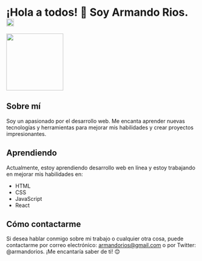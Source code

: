 # ¡Hola a todos! 👋 Soy Armando Rios. <img src="https://cdn.discordapp.com/icons/813385646025474068/1a0e771c1e75b0b86062e79af4c2e5f1.jpg" width=20>

<img src="https://probot.media/AtP5iUW8Xg.png" width=150>

## Sobre mí
Soy un apasionado por el desarrollo web. Me encanta aprender nuevas tecnologías y herramientas para mejorar mis habilidades y crear proyectos impresionantes.

## Aprendiendo
Actualmente, estoy aprendiendo desarrollo web en línea y estoy trabajando en mejorar mis habilidades en:

- HTML
- CSS
- JavaScript
- React

## Cómo contactarme
Si desea hablar conmigo sobre mi trabajo o cualquier otra cosa, puede contactarme por correo electrónico: armandorios@gmail.com o por Twitter: @armandorios. ¡Me encantaría saber de ti! 😊

